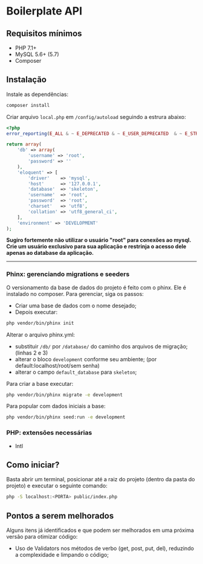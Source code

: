 # Boilerplate API

## Requisitos mínimos
- PHP 7.1+
- MySQL 5.6+ (5.7)
- Composer


## Instalação


Instale as dependências:
```bash
composer install
```

Criar arquivo `local.php` em `/config/autoload` seguindo a estrura abaixo:
```php
<?php
error_reporting(E_ALL & ~ E_DEPRECATED & ~ E_USER_DEPRECATED  & ~ E_STRICT);

return array(
    'db' => array(
        'username' => 'root',
        'password' => ''
    ),
    'eloquent' => [
        'driver'    => 'mysql',
        'host'      => '127.0.0.1',
        'database'  => 'skeleton',
        'username'  => 'root',
        'password'  => 'root',
        'charset'   => 'utf8',
        'collation' => 'utf8_general_ci',
    ],
    'environment' => 'DEVELOPMENT'
);
```
**Sugiro fortemente não utilizar o usuário "root" para conexões ao mysql. Crie um usuário exclusivo para sua aplicação e restrinja o acesso dele apenas ao database da aplicação.**


---

### Phinx: gerenciando migrations e seeders

O versionamento da base de dados do projeto é feito com o phinx. Ele é instalado no composer. Para gerenciar, siga os passos:
* Criar uma base de dados com o nome desejado;
* Depois executar: 
```bash
php vendor/bin/phinx init
```

Alterar o arquivo phinx.yml:
- substituir  `/db/` por `/database/` do caminho dos arquivos de migração; (linhas 2 e 3)
- alterar o bloco `development` conforme seu ambiente; (por default:localhost/root/sem senha)
- alterar o campo `default_database` para `skeleton`;

Para criar a base executar:

```bash
php vendor/bin/phinx migrate -e development
```

Para popular com dados iniciais a base:

```bash
php vendor/bin/phinx seed:run -e development
```

### PHP: extensões necessárias 

- Intl

## Como iniciar?

Basta abrir um terminal, posicionar até a raiz do projeto (dentro da pasta do projeto) e executar o seguinte comando:
```bash
php -S localhost:<PORTA> public/index.php
```

## Pontos a serem melhorados

Alguns itens já identificados e que podem ser melhorados em uma próxima versão para otimizar código:
- Uso de Validators nos métodos de verbo (get, post, put, del), reduzindo a complexidade e limpando o código;
